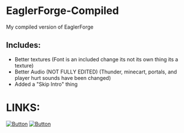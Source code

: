 # EaglerForge-Compiled
My compiled version of EaglerForge

## Includes: 
  - Better textures (Font is an included change its not its own thing its a texture)
  - Better Audio (NOT FULLY EDITED) (Thunder, minecart, portals, and player hurt sounds have been changed)
  - Added a "Skip Intro" thing

# LINKS: 

   [![Button](https://img.shields.io/badge/Main%20Link-blue)](https://rawcdn.githack.com/jeb1399/EaglerForge-Compiled/d660b1a1e0deea4d44528058b48f0cb39ff0a30f/index.html)
   [![Button](https://img.shields.io/badge/Alternative%20Link-blue)](https://raw.githack.com/jeb1399/EaglerForge-Compiled/main/index.html)
